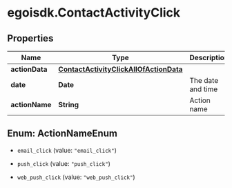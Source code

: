 # egoisdk.ContactActivityClick

## Properties

Name | Type | Description | Notes
------------ | ------------- | ------------- | -------------
**actionData** | [**ContactActivityClickAllOfActionData**](ContactActivityClickAllOfActionData.md) |  | [optional] 
**date** | **Date** | The date and time | [optional] 
**actionName** | **String** | Action name | [optional] 



## Enum: ActionNameEnum


* `email_click` (value: `"email_click"`)

* `push_click` (value: `"push_click"`)

* `web_push_click` (value: `"web_push_click"`)




